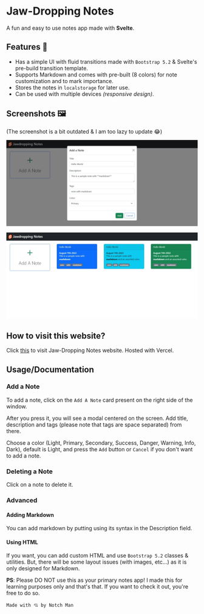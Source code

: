 # Jaw-Dropping Notes

A fun and easy to use notes app made with **Svelte**.

## Features 🚀

- Has a simple UI with fluid transitions made with `Bootstrap 5.2` & Svelte's pre-build transition template.
- Supports Markdown and comes with pre-built (8 colors) for note customization and to mark importance.
- Stores the notes in `localstorage` for later use.
- Can be used with multiple devices _(responsive design)_.

## Screenshots 🖼️

(The screenshot is a bit outdated & I am too lazy to update 😂)

![screenshot 1 with modal](./screenshots/screenshot%201.jpeg)

![screenshot 2 with home screen](./screenshots/screenshot%202.jpeg)

## How to visit this website?

Click [this](https://jawdropping-notes.vercel.app) to visit Jaw-Dropping Notes website. Hosted with Vercel.

## Usage/Documentation

### Add a Note

To add a note, click on the `Add A Note` card present on the right side of the window.

After you press it, you will see a modal centered on the screen. Add title, description and tags (please note that tags are space separated) from there.

Choose a color (Light, Primary, Secondary, Success, Danger, Warning, Info, Dark), default is Light, and press the `Add` button or `Cancel` if you don't want to add a note.

### Deleting a Note

Click on a note to delete it.

### Advanced

#### Adding Markdown

You can add markdown by putting using its syntax in the Description field.

#### Using HTML

If you want, you can add custom HTML and use `Bootstrap 5.2` classes & utilities.
But, there will be some layout issues (with images, etc...) as it is only designed for Markdown.

**PS**: Please DO NOT use this as your primary notes app! I made this for learning purposes only and that's that.
If you want to check it out, you're free to do so.

`Made with 💘 by Notch Man`
